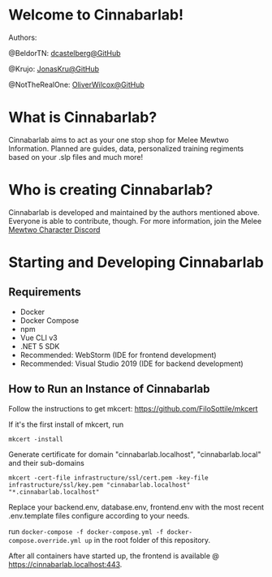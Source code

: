 # Welcome to Cinnabarlab!

Authors:

@BeldorTN: [dcastelberg@GitHub](https://github.com/dcastelberg)

@Krujo: [JonasKru@GitHub](https://github.com/JonasKru)

@NotTheRealOne: [OliverWilcox@GitHub](https://github.com/OliverWilcox)

# What is Cinnabarlab?

Cinnabarlab aims to act as your one stop shop for Melee Mewtwo Information. Planned are guides, data, personalized training regiments based on your .slp files and much more!

# Who is creating Cinnabarlab?

Cinnabarlab is developed and maintained by the authors mentioned above. Everyone is able to contribute, though. For more information, join the Melee [Mewtwo Character Discord](https://discord.gg/invite/5cS8eeT)

# Starting and Developing Cinnabarlab
## Requirements
 - Docker
 - Docker Compose
 - npm
 - Vue CLI v3
 - .NET 5 SDK
 - Recommended: WebStorm (IDE for frontend development)
 - Recommended: Visual Studio 2019 (IDE for backend development)

## How to Run an Instance of Cinnabarlab

Follow the instructions to get mkcert: https://github.com/FiloSottile/mkcert

If it's the first install of mkcert, run

`mkcert -install`

Generate certificate for domain "cinnabarlab.localhost", "cinnabarlab.local" and their sub-domains

`mkcert -cert-file infrastructure/ssl/cert.pem -key-file infrastructure/ssl/key.pem "cinnabarlab.localhost" "*.cinnabarlab.localhost"`

Replace your backend.env, database.env, frontend.env with the most recent .env.template files configure according to your needs.

run `docker-compose -f docker-compose.yml -f docker-compose.override.yml up` in the root folder of this repository.

After all containers have started up, the frontend is available @ https://cinnabarlab.localhost:443.
